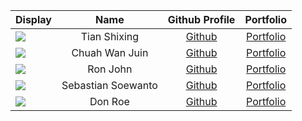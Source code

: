 
| Display                                             |        Name        |                 Github Profile                 |             Portfolio             |
|-----------------------------------------------------|:------------------:|:----------------------------------------------:|:---------------------------------:|
| ![](https://via.placeholder.com/100.png?text=Photo) |    Tian Shixing    |      [Github](https://github.com/tsx0314)      | [Portfolio](docs/team/johndoe.md) |
| ![](https://via.placeholder.com/100.png?text=Photo) |   Chuah Wan Juin   |      [Github](https://github.com/wanjuin)      | [Portfolio](docs/team/johndoe.md) |
| ![](https://via.placeholder.com/100.png?text=Photo) |      Ron John      |         [Github](https://github.com/)          | [Portfolio](docs/team/johndoe.md) |
| ![](https://via.placeholder.com/100.png?text=Photo) | Sebastian Soewanto | [Github](https://github.com/SebastianSoewanto) | [Portfolio](docs/team/johndoe.md) |
| ![](https://via.placeholder.com/100.png?text=Photo) |      Don Roe       |         [Github](https://github.com/)          | [Portfolio](docs/team/johndoe.md) |